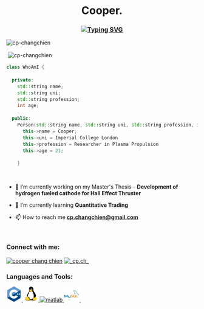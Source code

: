 <h1 align="center">Cooper.</h1>

<h3 align="center">
  <a href="https://git.io/typing-svg"><img src="https://readme-typing-svg.demolab.com?font=Fira+Code&pause=1000&width=435&lines=Plasma+Propulsion+Researcher;Learning+Quantitative+Trading;Extra+Shots+Espresso&center=true&width=500&height=50" alt="Typing SVG" /></a>
</h3>
  
<p align="left"> <img src="https://komarev.com/ghpvc/?username=cp-chang-chien&label=Profile%20views&color=0e75b6&style=flat" alt="cp-changchien" /> </p>

<p>&nbsp;<img align="center" src="https://github-readme-stats.vercel.app/api?username=cp-changchien&show_icons=true&theme=dark&locale=en" alt="cp-changchien" /></p>


```c++
class WhoAmI {

  private:
    std::string name;
    std::string uni;
    std::string profession;
    int age;
  
  public:
    Person(std::string name, std::string uni, std::string profession, int age) {
      this->name = Cooper;
      this->uni = Imperial College London
      this->profession = Researcher in Plasma Propulsion
      this->age = 21;
      
    }
```


<br />


- 🔭 I’m currently working on my Master's Thesis - **Development of hydrogen fueled cathode for Hall Effect Thruster**

- 🌱 I’m currently learning **Quantitative Trading**

- 📫 How to reach me **cp.changchien@gmail.com**


<br />


<h3 align="left">Connect with me:</h3>
<p align="left">
<a href="https://linkedin.com/in/cooper chang chien" target="blank"><img align="center" src="https://raw.githubusercontent.com/rahuldkjain/github-profile-readme-generator/master/src/images/icons/Social/linked-in-alt.svg" alt="cooper chang chien" height="30" width="40" /></a>
<a href="https://instagram.com/_cp.ch_" target="blank"><img align="center" src="https://raw.githubusercontent.com/rahuldkjain/github-profile-readme-generator/master/src/images/icons/Social/instagram.svg" alt="_cp.ch_" height="30" width="40" /></a>
</p>

<h3 align="left">Languages and Tools:</h3>
<p align="left"> <a href="https://www.w3schools.com/cpp/" target="_blank" rel="noreferrer"> <img src="https://raw.githubusercontent.com/devicons/devicon/master/icons/cplusplus/cplusplus-original.svg" alt="cplusplus" width="40" height="40"/> </a> <a href="https://www.linux.org/" target="_blank" rel="noreferrer"> <img src="https://raw.githubusercontent.com/devicons/devicon/master/icons/linux/linux-original.svg" alt="linux" width="40" height="40"/> </a> <a href="https://www.mathworks.com/" target="_blank" rel="noreferrer"> <img src="https://upload.wikimedia.org/wikipedia/commons/2/21/Matlab_Logo.png" alt="matlab" width="40" height="40"/> </a> <a href="https://www.mysql.com/" target="_blank" rel="noreferrer"> <img src="https://raw.githubusercontent.com/devicons/devicon/master/icons/mysql/mysql-original-wordmark.svg" alt="mysql" width="40" height="40"/> </a> <a href="https://www.python.org" target="_blank" rel="noreferrer"> <img 

